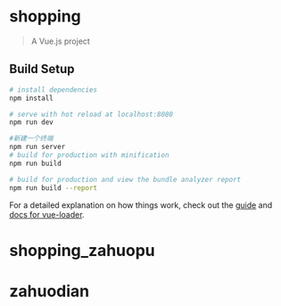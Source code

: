 # shopping

> A Vue.js project

## Build Setup

``` bash
# install dependencies
npm install

# serve with hot reload at localhost:8080
npm run dev

#新建一个终端
npm run server
# build for production with minification
npm run build

# build for production and view the bundle analyzer report
npm run build --report
```

For a detailed explanation on how things work, check out the [guide](http://vuejs-templates.github.io/webpack/) and [docs for vue-loader](http://vuejs.github.io/vue-loader).
# shopping_zahuopu
# zahuodian
